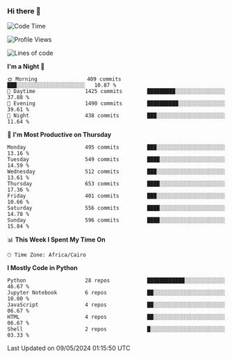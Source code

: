 ### Hi there 👋

<!--
**AMR-KELEG/AMR-KELEG** is a ✨ _special_ ✨ repository because its `README.md` (this file) appears on your GitHub profile.

Here are some ideas to get you started:

- 🔭 I’m currently working on ...
- 🌱 I’m currently learning ...
- 👯 I’m looking to collaborate on ...
- 🤔 I’m looking for help with ...
- 💬 Ask me about ...
- 📫 How to reach me: ...
- 😄 Pronouns: ...
- ⚡ Fun fact: ...
-->

<!--START_SECTION:waka-->
![Code Time](http://img.shields.io/badge/Code%20Time-0%20secs-blue)

![Profile Views](http://img.shields.io/badge/Profile%20Views-0-blue)

![Lines of code](https://img.shields.io/badge/From%20Hello%20World%20I%27ve%20Written-20.9%20million%20lines%20of%20code-blue)

**I'm a Night 🦉** 

```text
🌞 Morning                409 commits         ███░░░░░░░░░░░░░░░░░░░░░░   10.87 % 
🌆 Daytime                1425 commits        █████████░░░░░░░░░░░░░░░░   37.88 % 
🌃 Evening                1490 commits        ██████████░░░░░░░░░░░░░░░   39.61 % 
🌙 Night                  438 commits         ███░░░░░░░░░░░░░░░░░░░░░░   11.64 % 
```
📅 **I'm Most Productive on Thursday** 

```text
Monday                   495 commits         ███░░░░░░░░░░░░░░░░░░░░░░   13.16 % 
Tuesday                  549 commits         ████░░░░░░░░░░░░░░░░░░░░░   14.59 % 
Wednesday                512 commits         ███░░░░░░░░░░░░░░░░░░░░░░   13.61 % 
Thursday                 653 commits         ████░░░░░░░░░░░░░░░░░░░░░   17.36 % 
Friday                   401 commits         ███░░░░░░░░░░░░░░░░░░░░░░   10.66 % 
Saturday                 556 commits         ████░░░░░░░░░░░░░░░░░░░░░   14.78 % 
Sunday                   596 commits         ████░░░░░░░░░░░░░░░░░░░░░   15.84 % 
```


📊 **This Week I Spent My Time On** 

```text
🕑︎ Time Zone: Africa/Cairo
```

**I Mostly Code in Python** 

```text
Python                   28 repos            ████████████░░░░░░░░░░░░░   46.67 % 
Jupyter Notebook         6 repos             ██░░░░░░░░░░░░░░░░░░░░░░░   10.00 % 
JavaScript               4 repos             ██░░░░░░░░░░░░░░░░░░░░░░░   06.67 % 
HTML                     4 repos             ██░░░░░░░░░░░░░░░░░░░░░░░   06.67 % 
Shell                    2 repos             █░░░░░░░░░░░░░░░░░░░░░░░░   03.33 % 
```




 Last Updated on 09/05/2024 01:15:50 UTC
<!--END_SECTION:waka-->
